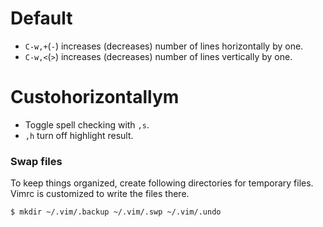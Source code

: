# Default
*  `C-w,+`(`-`) increases (decreases) number of lines horizontally by one.
*  `C-w,<`(`>`) increases (decreases) number of lines vertically by one.

# Custohorizontallym
*  Toggle spell checking with `,s`.
*  `,h` turn off highlight result.

### Swap files
To keep things organized, create following directories for temporary files.
Vimrc is customized to write the files there.
```sh
$ mkdir ~/.vim/.backup ~/.vim/.swp ~/.vim/.undo
```
